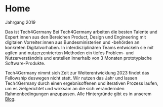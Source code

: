 # Home

Jahrgang 2019

Das ist Tech4Germany
Bei Tech4Germany arbeiten die besten Talente und Expert:innen aus den Bereichen Product, Design und Engineering mit digitalen Vorreiter:innen aus Bundesministerien und -behörden an konkreten Digitalvorhaben. In interdisziplinären Teams entwickeln sie mit agilen und nutzerzentrierten Methoden ein tiefes Problem- und Nutzerverständnis und erstellen innerhalb von 3 Monaten prototypische Software-Produkte.

Tech4Germany nimmt sich Zeit zur Weiterentwicklung
2023 findet das Fellowship deswegen nicht statt. Wir nutzen das Jahr und lassen Tech4Germany durch einen ergebnisoffenen und iterativen Prozess laufen, um es zielgerichtet und wirksam an die sich verändernden Rahmenbedingungen anzupassen. Alle Hintergründe gibt es in unserem [Blog](https://digitalservice.bund.de/blog/tech4germany-2023-weiterentwicklung). 